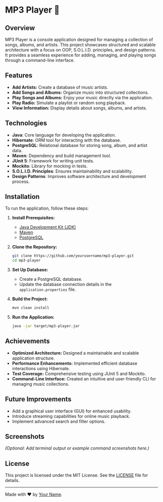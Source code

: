 # MP3 Player 🎵

## Overview
MP3 Player is a console application designed for managing a collection of songs, albums, and artists. This project showcases structured and scalable architecture with a focus on OOP, S.O.L.I.D. principles, and design patterns. It provides a seamless experience for adding, managing, and playing songs through a command-line interface.

## Features
- **Add Artists:** Create a database of music artists.
- **Add Songs and Albums:** Organize music into structured collections.
- **Play Songs and Albums:** Enjoy your music directly via the application.
- **Play Radio:** Simulate a playlist or random song playback.
- **View Information:** Display details about songs, albums, and artists.

## Technologies
- **Java**: Core language for developing the application.
- **Hibernate**: ORM tool for interacting with the database.
- **PostgreSQL**: Relational database for storing song, album, and artist data.
- **Maven**: Dependency and build management tool.
- **JUnit 5**: Framework for writing unit tests.
- **Mockito**: Library for mocking in tests.
- **S.O.L.I.D. Principles**: Ensures maintainability and scalability.
- **Design Patterns**: Improves software architecture and development process.

## Installation
To run the application, follow these steps:

1. **Install Prerequisites:**
   - [Java Development Kit (JDK)](https://www.oracle.com/java/technologies/javase-downloads.html)
   - [Maven](https://maven.apache.org/download.cgi)
   - [PostgreSQL](https://www.postgresql.org/download/)

2. **Clone the Repository:**
   ```bash
   git clone https://github.com/yourusername/mp3-player.git
   cd mp3-player
   ```

3. **Set Up Database:**
   - Create a PostgreSQL database.
   - Update the database connection details in the `application.properties` file.

4. **Build the Project:**
   ```bash
   mvn clean install
   ```

5. **Run the Application:**
   ```bash
   java -jar target/mp3-player.jar
   ```

## Achievements
- **Optimized Architecture:**
  Designed a maintainable and scalable application structure.
- **Performance Enhancements:**
  Implemented efficient database interactions using Hibernate.
- **Test Coverage:**
  Comprehensive testing using JUnit 5 and Mockito.
- **Command-Line Interface:**
  Created an intuitive and user-friendly CLI for managing music collections.

## Future Improvements
- Add a graphical user interface (GUI) for enhanced usability.
- Introduce streaming capabilities for online music playback.
- Implement advanced search and filter options.

## Screenshots
*(Optional: Add terminal output or example command screenshots here.)*

## License
This project is licensed under the MIT License. See the [LICENSE](LICENSE) file for details.

---
Made with ❤️ by [Your Name](https://github.com/yourusername).
